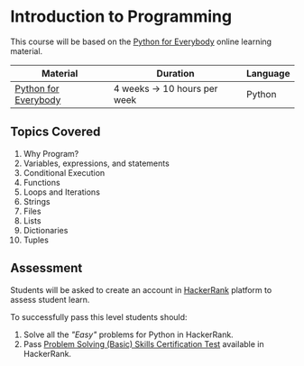 # Introduction to Programming

This course will be based on the [Python for Everybody](https://www.py4e.com/lessons) online learning material. 

Material | Duration | Language |
------------ | ------------- | ---------------
[Python for Everybody](https://www.py4e.com/lessons) | 4 weeks -> 10 hours per week | Python

## Topics Covered

1. Why Program? 
2. Variables, expressions, and statements 
3. Conditional Execution 
4. Functions 
5. Loops and Iterations 
6. Strings 
7. Files 
8. Lists 
9. Dictionaries 
10. Tuples 

## Assessment

Students will be asked to create an account in [HackerRank](https://www.hackerrank.com/) platform to assess student learn.

To successfully pass this level students should:
1. Solve all the *"Easy"* problems for Python in HackerRank.
2. Pass [Problem Solving (Basic) Skills Certification Test](https://www.hackerrank.com/skills-verification/problem_solving_basic) available in HackerRank.
